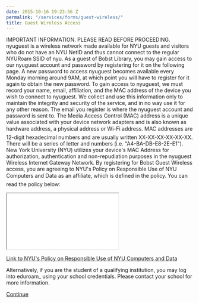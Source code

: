 ```yaml
---
date: 2015-10-16 19:23:56 Z
permalink: "/services/forms/guest-wireless/"
title: Guest Wireless Access
---
```


IMPORTANT INFORMATION. PLEASE READ BEFORE PROCEEDING.
nyuguest is a wireless network made available for NYU guests and visitors who do not have an NYU NetID and thus cannot connect to the regular NYURoam SSID of nyu. As a guest of Bobst Library, you may gain access to our nyuguest account and password by registering for it on the following page. A new password to access nyuguest becomes available every Monday morning around 9AM, at which point you will have to register for it again to obtain the new password.
To gain access to nyuguest, we must record your name, email, affiliation, and the MAC address of the device you wish to connect to nyuguest. We collect and use this information only to maintain the integrity and security of the service, and in no way use it for any other reason. The email you register is where the nyuguest account and password is sent to. The Media Access Control (MAC) address is a unique value associated with your device network adapters and is also known as hardware address, a physical address or Wi-Fi address. MAC addresses are 12-digit hexadecimal numbers and are usually written XX-XX-XX-XX-XX-XX. There will be a series of letter and numbers (i.e. "A4-BA-DB-E8-2E-E1"). New York University (NYU) utilizes your device's MAC Address for authorization, authentication and non-repudiation purposes in the nyuguest Wireless Internet Gateway Network.
By registering for Bobst Guest Wireless access, you are agreeing to NYU's Policy on Responsible Use of NYU Computers and Data as an affiliate, which is defined in the policy. You can read the policy below:

<iframe src=â€œURL HEREâ€ width=â€œ100%â€ height=â€œ100%â€></iframe>


[Link to NYU's Policy on Responsible Use of NYU Computers and Data](http://www.nyu.edu/about/policies-guidelines-compliance/policies-and-guidelines/responsible-use-of-nyu-computers-and-data-policy-on.html)

 
Alternatively, if you are the student of a qualifying institution, you may log into eduroam_ using your school credentials. Please contact your school for more information.

[Continue](http://dev.library.nyu.edu/services/forms/guest-wireless-aol)